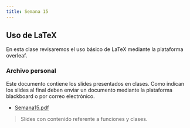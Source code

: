```yaml
---
title: Semana 15
---
```

## Uso de LaTeX

En esta clase revisaremos el uso básico de LaTeX mediante la plataforma overleaf.

### Archivo personal

Este documento contiene los slides presentados en clases. Como indican los slides al final deben enviar un documento mediante la plataforma blackboard o por correo electrónico.

* [Semana15.pdf](/lectures/PCFI161_S13.pdf)
> Slides con contenido referente a funciones y clases.
